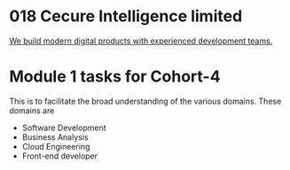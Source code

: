 # 018 Cecure Intelligence limited 
[We build modern digital products with experienced development teams.](https://cecureintel.com/)


# Module 1 tasks for Cohort-4
This is to facilitate the broad understanding of the various domains.
These domains are 
* Software Development
* Business Analysis
* Cloud Engineering
* Front-end developer

